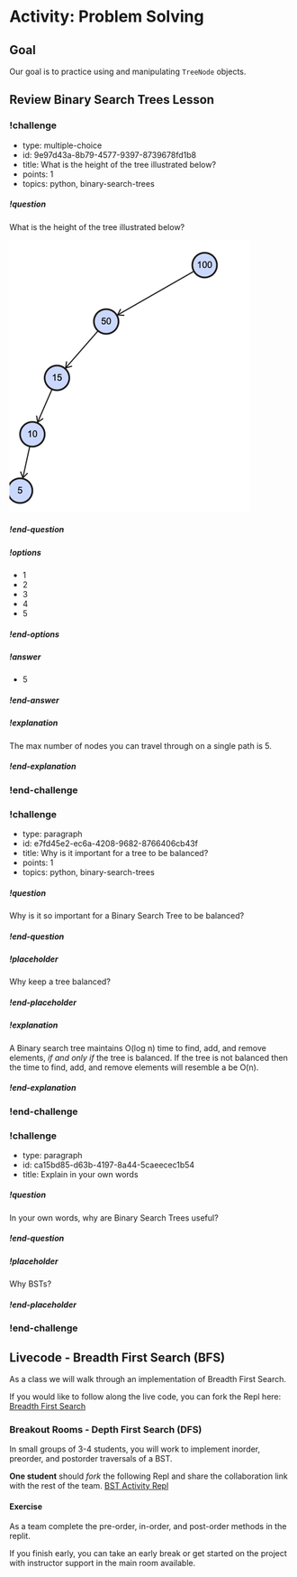 # Activity:  Problem Solving

## Goal

Our goal is to practice using and manipulating `TreeNode` objects.

## Review Binary Search Trees Lesson



### !challenge

* type: multiple-choice
* id: 9e97d43a-8b79-4577-9397-8739678fd1b8
* title: What is the height of the tree illustrated below?
* points: 1
* topics: python, binary-search-trees

##### !question

What is the height of the tree illustrated below?

![Unbalanced Binary Search Tree](./images/unbalanced-bst.png)

##### !end-question

##### !options

* 1
* 2
* 3
* 4
* 5

##### !end-options

##### !answer

* 5

##### !end-answer

##### !explanation

The max number of nodes you can travel through on a single path is 5.

##### !end-explanation

### !end-challenge

<!-- ======================= END CHALLENGE ======================= -->

<!-- >>>>>>>>>>>>>>>>>>>>>> BEGIN CHALLENGE >>>>>>>>>>>>>>>>>>>>>> -->


### !challenge

* type: paragraph
* id: e7fd45e2-ec6a-4208-9682-8766406cb43f
* title: Why is it important for a tree to be balanced?
* points: 1
* topics: python, binary-search-trees

##### !question

Why is it so important for a Binary Search Tree to be balanced?

##### !end-question

##### !placeholder

Why keep a tree balanced?

##### !end-placeholder

##### !explanation

A Binary search tree maintains O(log n) time to find, add, and remove elements, *if and only if* the tree is balanced.  If the tree is not balanced then the time to find, add, and remove elements will resemble a be O(n).

##### !end-explanation

### !end-challenge

<!-- ======================= END CHALLENGE ======================= -->

<!-- >>>>>>>>>>>>>>>>>>>>>> BEGIN CHALLENGE >>>>>>>>>>>>>>>>>>>>>> -->

### !challenge

* type: paragraph
* id: ca15bd85-d63b-4197-8a44-5caeecec1b54
* title: Explain in your own words

##### !question

In your own words, why are Binary Search Trees useful?

##### !end-question

##### !placeholder

Why BSTs?

##### !end-placeholder

### !end-challenge

<!-- ======================= END CHALLENGE ======================= -->

## Livecode - Breadth First Search (BFS)

As a class we will walk through an implementation of Breadth First Search.

If you would like to follow along the live code, you can fork the Repl here: [Breadth First Search](https://replit.com/@adadev/bst-dfs-practice#binary_search_trees/bfs.py)

### Breakout Rooms - Depth First Search (DFS)

In small groups of 3-4 students, you will work to implement inorder, preorder, and postorder traversals of a BST. 

**One student** should *fork* the following Repl and share the collaboration link with the rest of the team. [BST Activity Repl](https://replit.com/@adadev/bst-dfs-practice#binary_search_trees/dfs.py)


#### Exercise

As a team complete the pre-order, in-order, and post-order methods in the replit.

If you finish early, you can take an early break or get started on the project with instructor support in the main room available.

